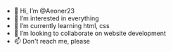 - 👋 Hi, I’m @Aeoner23
- 👀 I’m interested in everything
- 🌱 I’m currently learning html, css
- 💞️ I’m looking to collaborate on website development 
- 📫 Don't reach me, please

<!---
Aeoner23/Aeoner23 is a ✨ special ✨ repository because its `README.md` (this file) appears on your GitHub profile.
You can click the Preview link to take a look at your changes.
--->
